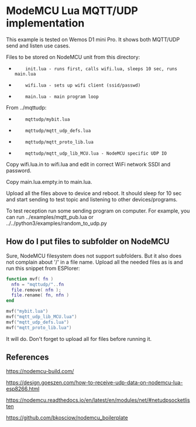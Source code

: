 # ModeMCU Lua MQTT/UDP implementation

This example is tested on Wemos D1 mini Pro. It shows both MQTT/UDP send
and listen use cases.

Files to be stored on NodeMCU unit from this directory:

*         init.lua - runs first, calls wifi.lua, sleeps 10 sec, runs main.lua
*         wifi.lua - sets up wifi client (ssid/passwd)
*         main.lua - main program loop

From ../mqttudp:

*         mqttudp/mybit.lua
*         mqttudp/mqtt_udp_defs.lua 
*         mqttudp/mqtt_proto_lib.lua 
*         mqttudp/mqtt_udp_lib_MCU.lua - NodeMCU specific UDP IO

Copy wifi.lua.in to wifi.lua and edit in correct WiFi network
SSDI and password. 

Copy main.lua.empty.in to main.lua.

Upload all the files above to device and reboot. It should sleep for 10 sec 
and start sending to test topic and listening to other devices/programs.

To test reception run some sending program on computer. For example, you
can run ../examples/mqtt_pub.lua or ../../python3/examples/random_to_udp.py 


## How do I put files to subfolder on NodeMCU

Sure, NodeMCU filesystem does not support subfolders.
But it also does not complain about '/' in a file name.
Upload all the needed files as is and run this snippet from ESPlorer:

```lua
function mvf( fn )
  nfn = "mqttudp/"..fn
  file.remove( nfn );
  file.rename( fn, nfn )
end

mvf("mybit.lua")
mvf("mqtt_udp_lib_MCU.lua")
mvf("mqtt_udp_defs.lua")
mvf("mqtt_proto_lib.lua")

```

It will do. Don't forget to upload all for files before running it.


## References

<https://nodemcu-build.com/>

<https://design.goeszen.com/how-to-receive-udp-data-on-nodemcu-lua-esp8266.html>

<https://nodemcu.readthedocs.io/en/latest/en/modules/net/#netudpsocketlisten>

<https://github.com/bkosciow/nodemcu_boilerplate>
